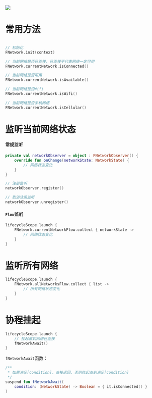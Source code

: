 [![](https://jitpack.io/v/zj565061763/network.svg)](https://jitpack.io/#zj565061763/network)

# 常用方法

```kotlin

// 初始化
FNetwork.init(context)

// 当前网络是否已连接，已连接不代表网络一定可用
FNetwork.currentNetwork.isConnected()

// 当前网络是否可用
FNetwork.currentNetwork.isAvailable()

// 当前网络是否Wifi
FNetwork.currentNetwork.isWifi()

// 当前网络是否手机网络
FNetwork.currentNetwork.isCellular()
```

# 监听当前网络状态

#### 常规监听

```kotlin
private val networkObserver = object : FNetworkObserver() {
    override fun onChange(networkState: NetworkState) {
        // 网络状态变化
    }
}

// 注册监听
networkObserver.register()

// 取消注册监听
networkObserver.unregister()
```

#### `Flow`监听

```kotlin
lifecycleScope.launch {
    FNetwork.currentNetworkFlow.collect { networkState ->
        // 网络状态变化
    }
}
```

# 监听所有网络

```kotlin
lifecycleScope.launch {
    FNetwork.allNetworksFlow.collect { list ->
        // 所有网络状态变化
    }
}
```

# 协程挂起

```kotlin
lifecycleScope.launch {
    // 挂起直到网络已连接
    fNetworkAwait()
}
```

`fNetworkAwait`函数：

```kotlin
/**
 * 如果满足[condition]，直接返回，否则挂起直到满足[condition]
 */
suspend fun fNetworkAwait(
    condition: (NetworkState) -> Boolean = { it.isConnected() }
)
```